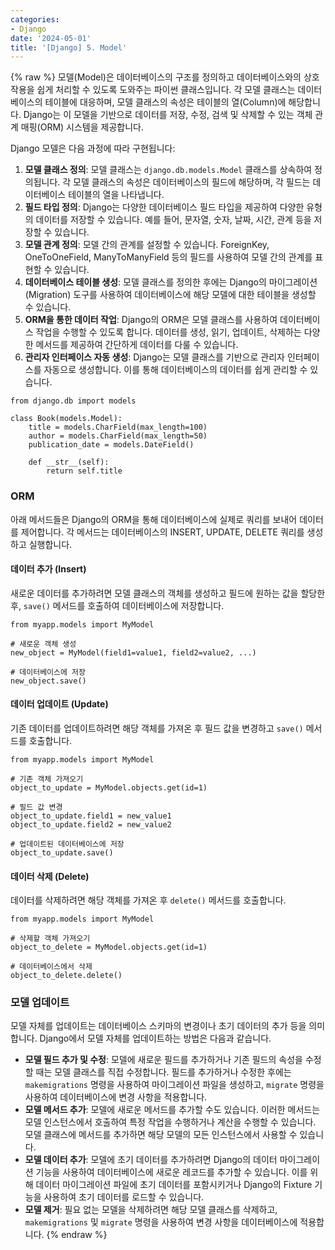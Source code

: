 ```yaml
---
categories:
- Django
date: '2024-05-01'
title: '[Django] 5. Model'
---
```


{% raw %}
모델(Model)은 데이터베이스의 구조를 정의하고 데이터베이스와의 상호 작용을 쉽게 처리할 수 있도록 도와주는 파이썬 클래스입니다. 각 모델 클래스는 데이터베이스의 테이블에 대응하며, 모델 클래스의 속성은 테이블의 열(Column)에 해당합니다. Django는 이 모델을 기반으로 데이터를 저장, 수정, 검색 및 삭제할 수 있는 객체 관계 매핑(ORM) 시스템을 제공합니다.

Django 모델은 다음 과정에 따라 구현됩니다:
1. **모델 클래스 정의**: 모델 클래스는 `django.db.models.Model` 클래스를 상속하여 정의됩니다. 각 모델 클래스의 속성은 데이터베이스의 필드에 해당하며, 각 필드는 데이터베이스 테이블의 열을 나타냅니다.
2. **필드 타입 정의**: Django는 다양한 데이터베이스 필드 타입을 제공하여 다양한 유형의 데이터를 저장할 수 있습니다. 예를 들어, 문자열, 숫자, 날짜, 시간, 관계 등을 저장할 수 있습니다.
3. **모델 관계 정의**: 모델 간의 관계를 설정할 수 있습니다. ForeignKey, OneToOneField, ManyToManyField 등의 필드를 사용하여 모델 간의 관계를 표현할 수 있습니다.
4. **데이터베이스 테이블 생성**: 모델 클래스를 정의한 후에는 Django의 마이그레이션(Migration) 도구를 사용하여 데이터베이스에 해당 모델에 대한 테이블을 생성할 수 있습니다.
5. **ORM을 통한 데이터 작업**: Django의 ORM은 모델 클래스를 사용하여 데이터베이스 작업을 수행할 수 있도록 합니다. 데이터를 생성, 읽기, 업데이트, 삭제하는 다양한 메서드를 제공하여 간단하게 데이터를 다룰 수 있습니다.
6. **관리자 인터페이스 자동 생성**: Django는 모델 클래스를 기반으로 관리자 인터페이스를 자동으로 생성합니다. 이를 통해 데이터베이스의 데이터를 쉽게 관리할 수 있습니다.

```
from django.db import models

class Book(models.Model):
    title = models.CharField(max_length=100)
    author = models.CharField(max_length=50)
    publication_date = models.DateField()

    def __str__(self):
        return self.title
```
### ORM
아래 메서드들은 Django의 ORM을 통해 데이터베이스에 실제로 쿼리를 보내어 데이터를 제어합니다. 각 메서드는 데이터베이스의 INSERT, UPDATE, DELETE 쿼리를 생성하고 실행합니다. 

#### 데이터 추가 (Insert)
새로운 데이터를 추가하려면 모델 클래스의 객체를 생성하고 필드에 원하는 값을 할당한 후, `save()` 메서드를 호출하여 데이터베이스에 저장합니다.

```
from myapp.models import MyModel

# 새로운 객체 생성
new_object = MyModel(field1=value1, field2=value2, ...)

# 데이터베이스에 저장
new_object.save()
```

#### 데이터 업데이트 (Update)
기존 데이터를 업데이트하려면 해당 객체를 가져온 후 필드 값을 변경하고 `save()` 메서드를 호출합니다.

```
from myapp.models import MyModel

# 기존 객체 가져오기
object_to_update = MyModel.objects.get(id=1)

# 필드 값 변경
object_to_update.field1 = new_value1
object_to_update.field2 = new_value2

# 업데이트된 데이터베이스에 저장
object_to_update.save()
```

#### 데이터 삭제 (Delete)
데이터를 삭제하려면 해당 객체를 가져온 후 `delete()` 메서드를 호출합니다.

```
from myapp.models import MyModel

# 삭제할 객체 가져오기
object_to_delete = MyModel.objects.get(id=1)

# 데이터베이스에서 삭제
object_to_delete.delete()
```

### 모델 업데이트
모델 자체를 업데이트는 데이터베이스 스키마의 변경이나 초기 데이터의 추가 등을 의미합니다. Django에서 모델 자체를 업데이트하는 방법은 다음과 같습니다.

- **모델 필드 추가 및 수정**: 모델에 새로운 필드를 추가하거나 기존 필드의 속성을 수정할 때는 모델 클래스를 직접 수정합니다. 필드를 추가하거나 수정한 후에는 `makemigrations` 명령을 사용하여 마이그레이션 파일을 생성하고, `migrate` 명령을 사용하여 데이터베이스에 변경 사항을 적용합니다.
- **모델 메서드 추가**: 모델에 새로운 메서드를 추가할 수도 있습니다. 이러한 메서드는 모델 인스턴스에서 호출하여 특정 작업을 수행하거나 계산을 수행할 수 있습니다. 모델 클래스에 메서드를 추가하면 해당 모델의 모든 인스턴스에서 사용할 수 있습니다.
- **모델 데이터 추가**: 모델에 초기 데이터를 추가하려면 Django의 데이터 마이그레이션 기능을 사용하여 데이터베이스에 새로운 레코드를 추가할 수 있습니다. 이를 위해 데이터 마이그레이션 파일에 초기 데이터를 포함시키거나 Django의 Fixture 기능을 사용하여 초기 데이터를 로드할 수 있습니다.
- **모델 제거**: 필요 없는 모델을 삭제하려면 해당 모델 클래스를 삭제하고, `makemigrations` 및 `migrate` 명령을 사용하여 변경 사항을 데이터베이스에 적용합니다.
{% endraw %}
